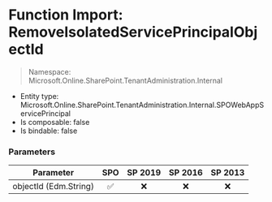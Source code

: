 # Function Import: RemoveIsolatedServicePrincipalObjectId

> Namespace: Microsoft.Online.SharePoint.TenantAdministration.Internal

- Entity type: Microsoft.Online.SharePoint.TenantAdministration.Internal.SPOWebAppServicePrincipal
- Is composable: false
- Is bindable: false

### Parameters

Parameter | SPO | SP 2019 | SP 2016 | SP 2013
----------|:---:|:-------:|:-------:|:-------:
objectId (Edm.String) | ✅ | ❌ | ❌ | ❌